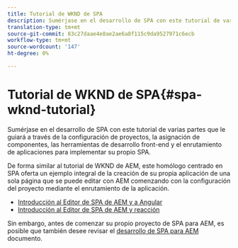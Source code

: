 ```yaml
---
title: Tutorial de WKND de SPA
description: Sumérjase en el desarrollo de SPA con este tutorial de varias partes que le guiará a través de la configuración de proyectos, la asignación de componentes, las herramientas de desarrollo front-end y el enrutamiento de aplicaciones para implementar su propio SPA.
translation-type: tm+mt
source-git-commit: 83c27daae4e8ae2ae6a8f115c9da9527971c6ecb
workflow-type: tm+mt
source-wordcount: '147'
ht-degree: 0%

---
```



# Tutorial de WKND de SPA{#spa-wknd-tutorial}

Sumérjase en el desarrollo de SPA con este tutorial de varias partes que le guiará a través de la configuración de proyectos, la asignación de componentes, las herramientas de desarrollo front-end y el enrutamiento de aplicaciones para implementar su propio SPA.

De forma similar al tutorial de WKND de AEM, este homólogo centrado en SPA oferta un ejemplo integral de la creación de su propia aplicación de una sola página que se puede editar con AEM comenzando con la configuración del proyecto mediante el enrutamiento de la aplicación.

* [Introducción al Editor de SPA de AEM y a Angular](https://docs.adobe.com/content/help/en/experience-manager-learn/spa-angular-tutorial/overview.html)
* [Introducción al Editor de SPA de AEM y reacción](https://docs.adobe.com/content/help/en/experience-manager-learn/spa-react-tutorial/overview.html)

Sin embargo, antes de comenzar su propio proyecto de SPA para AEM, es posible que también desee revisar el [desarrollo de SPA para AEM](developing.md) documento.
